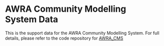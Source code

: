 # AWRA Community Modelling System Data #

This is the support data for the AWRA Community Modelling System.  For full details, please refer to the code repository for [AWRA_CMS](https://github.com/awracms/awra_cms)
